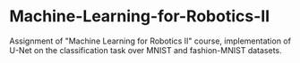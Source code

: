 # Machine-Learning-for-Robotics-II
Assignment of "Machine Learning for Robotics II" course, implementation of U-Net on the classification task over MNIST and fashion-MNIST datasets.
